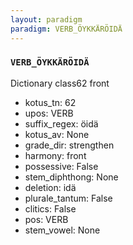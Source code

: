 ```yaml
---
layout: paradigm
paradigm: VERB_ÖYKKÄRÖIDÄ
---
```

### ` VERB_ÖYKKÄRÖIDÄ `

Dictionary class62 front
* kotus_tn: 62
* upos: VERB
* suffix_regex: öidä
* kotus_av: None
* grade_dir: strengthen
* harmony: front
* possessive: False
* stem_diphthong: None
* deletion: idä
* plurale_tantum: False
* clitics: False
* pos: VERB
* stem_vowel: None
